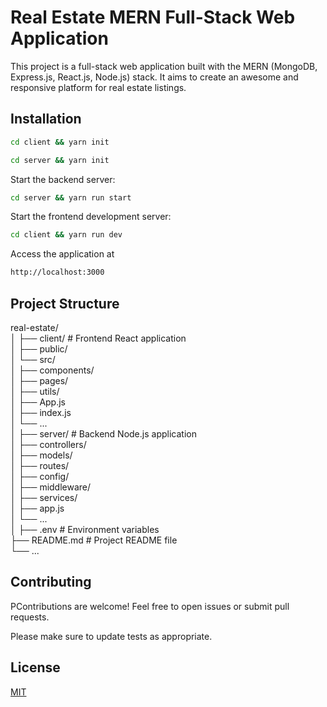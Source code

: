 # Real Estate MERN Full-Stack Web Application

This project is a full-stack web application built with the MERN (MongoDB, Express.js, React.js, Node.js) stack. It aims to create an awesome and responsive platform for real estate listings.

## Installation

```bash
cd client && yarn init
```

```bash
cd server && yarn init
```

Start the backend server:<br> 
```bash
cd server && yarn run start
```

Start the frontend development server: <br> 
```bash
cd client && yarn run dev
```

Access the application at 
```bash
http://localhost:3000
```

## Project Structure

real-estate/ <br>
│
├── client/          # Frontend React application <br>
│   ├── public/<br>
│   └── src/<br>
│       ├── components/<br>
│       ├── pages/<br>
│       ├── utils/<br>
│       ├── App.js<br>
│       ├── index.js<br>
│       └── ...<br>
│
├── server/          # Backend Node.js application<br>
│   ├── controllers/<br>
│   ├── models/<br>
│   ├── routes/<br>
│   ├── config/<br>
│   ├── middleware/<br>
│   ├── services/<br>
│   ├── app.js<br>
│   └── ...<br>
│
├── .env             # Environment variables<br>
├── README.md        # Project README file<br>
└── ...<br>



## Contributing

PContributions are welcome! Feel free to open issues or submit pull requests.

Please make sure to update tests as appropriate.

## License

[MIT](https://choosealicense.com/licenses/mit/)
